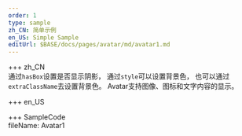 ```yaml
---   
order: 1  
type: sample  
zh_CN: 简单示例   
en_US: Simple Sample
editUrl: $BASE/docs/pages/avatar/md/avatar1.md
---      
```


+++ zh_CN   
通过<Code>hasBox</Code>设置是否显示阴影， 通过<Code>style</Code>可以设置背景色， 
也可以通过<Code>extraClassName</Code>去设置背景色。
Avatar支持图像、图标和文字内容的显示。

+++ en_US   


+++ SampleCode  
fileName: Avatar1
